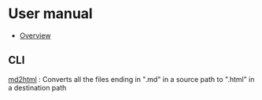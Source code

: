 
User manual
===========

- [Overview](overview.html)

CLI
---

[md2html](md2html.1.html)
: Converts all the files ending in ".md" in a source path to ".html" in a destination path

